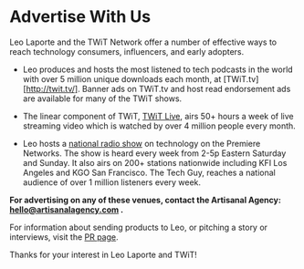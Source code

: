 # Advertise With Us


Leo Laporte and the TWiT Network offer a number of effective ways to reach technology consumers, influencers, and early adopters.

* Leo produces and hosts the most listened to tech podcasts in the world with over 5 million unique downloads each month, at [TWiT.tv][http://twit.tv/]. Banner ads on TWiT.tv and host read endorsement ads are available for many of the TWiT shows.

* The linear component of TWiT, [TWiT Live](https://twit.tv/live), airs 50+ hours a week of live streaming video which is watched by over 4 million people every month.

* Leo hosts a [national radio show](https://techguylabs.com) on technology on the Premiere Networks. The show is heard every week from 2-5p Eastern Saturday and Sunday. It also airs on 200+ stations nationwide including KFI Los Angeles and KGO San Francisco. The Tech Guy, reaches a national audience of over 1 million listeners every week.

**For advertising on any of these venues, contact the Artisanal Agency: [hello@artisanalagency.com](mailto:hello@artisanalagency.com) .**

For information about sending products to Leo, or pitching a story or interviews, visit the [PR page](/pr/).

Thanks for your interest in Leo Laporte and TWiT!

